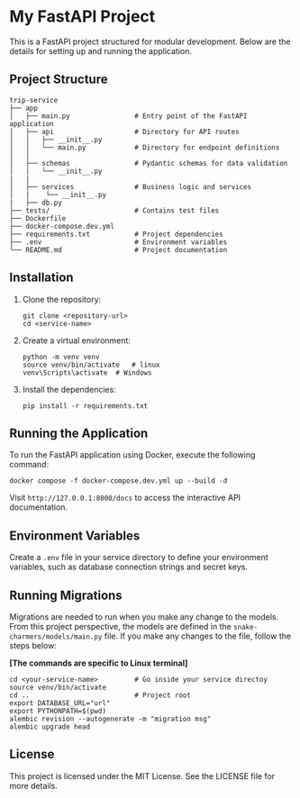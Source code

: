 # My FastAPI Project

This is a FastAPI project structured for modular development. Below are the details for setting up and running the application.

## Project Structure

```
trip-service
├── app
│   ├── main.py                # Entry point of the FastAPI application
│   ├── api                    # Directory for API routes
│   │   ├── __init__.py
│   │   └── main.py            # Directory for endpoint definitions
│   │   
│   ├── schemas                # Pydantic schemas for data validation
│   │   └── __init__.py
|   |
│   ├── services               # Business logic and services
│   |    └── __init__.py
|   ├── db.py
├── tests/                     # Contains test files
├── Dockerfile                  
├── docker-compose.dev.yml
├── requirements.txt           # Project dependencies
├── .env                       # Environment variables
└── README.md                  # Project documentation
```

## Installation

1. Clone the repository:
   ```
   git clone <repository-url>
   cd <service-name>
   ```

2. Create a virtual environment:
   ```
   python -m venv venv
   source venv/bin/activate   # linux 
   venv\Scripts\activate  # Windows
   ```

3. Install the dependencies:
   ```
   pip install -r requirements.txt
   ```

## Running the Application

To run the FastAPI application using Docker, execute the following command:

```
docker compose -f docker-compose.dev.yml up --build -d
```

Visit `http://127.0.0.1:8000/docs` to access the interactive API documentation.

## Environment Variables

Create a `.env` file in your service directory to define your environment variables, such as database connection strings and secret keys.

## Running Migrations
Migrations are needed to run when you make any change to the models. From this project perspective, the models are defined in the ```snake-charmers/models/main.py``` file. If you make any changes to the file, follow the steps below:

**[The commands are specific to Linux terminal]**
```
cd <your-service-name>         # Go inside your service directoy
source venv/bin/activate   
cd ..                          # Project root 
export DATABASE_URL="url"
export PYTHONPATH=$(pwd)
alembic revision --autogenerate -m "migration msg"
alembic upgrade head
```

## License

This project is licensed under the MIT License. See the LICENSE file for more details.
